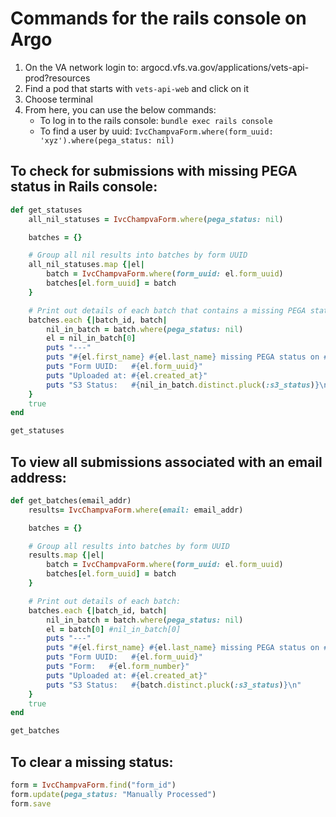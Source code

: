 # Commands for the rails console on Argo

1. On the VA network login to: argocd.vfs.va.gov/applications/vets-api-prod?resources
2. Find a pod that starts with `vets-api-web` and click on it
3. Choose terminal
4. From here, you can use the below commands:
    - To log in to the rails console: `bundle exec rails console`
    - To find a user by uuid: `IvcChampvaForm.where(form_uuid: 'xyz').where(pega_status: nil)`

## To check for submissions with missing PEGA status in Rails console: 
```ruby
def get_statuses
    all_nil_statuses = IvcChampvaForm.where(pega_status: nil)

    batches = {}

    # Group all nil results into batches by form UUID
    all_nil_statuses.map {|el| 
        batch = IvcChampvaForm.where(form_uuid: el.form_uuid)
        batches[el.form_uuid] = batch
    }

    # Print out details of each batch that contains a missing PEGA status:
    batches.each {|batch_id, batch|
        nil_in_batch = batch.where(pega_status: nil)
        el = nil_in_batch[0]
        puts "---"
        puts "#{el.first_name} #{el.last_name} missing PEGA status on #{nil_in_batch.length}/#{batch.length} attachments - #{el.email}\n"
        puts "Form UUID:   #{el.form_uuid}"
        puts "Uploaded at: #{el.created_at}"
        puts "S3 Status:   #{nil_in_batch.distinct.pluck(:s3_status)}\n"
    }
    true
end

get_statuses
```

## To view all submissions associated with an email address:
```ruby
def get_batches(email_addr)
    results= IvcChampvaForm.where(email: email_addr)

    batches = {}

    # Group all results into batches by form UUID
    results.map {|el| 
        batch = IvcChampvaForm.where(form_uuid: el.form_uuid)
        batches[el.form_uuid] = batch
    }

    # Print out details of each batch:
    batches.each {|batch_id, batch|
        nil_in_batch = batch.where(pega_status: nil)
        el = batch[0] #nil_in_batch[0]
        puts "---"
        puts "#{el.first_name} #{el.last_name} missing PEGA status on #{nil_in_batch.length}/#{batch.length} attachments - #{el.email}\n"
        puts "Form UUID:   #{el.form_uuid}"
        puts "Form:   #{el.form_number}"
        puts "Uploaded at: #{el.created_at}"
        puts "S3 Status:   #{batch.distinct.pluck(:s3_status)}\n"
    }
    true
end

get_batches
```

## To clear a missing status:
```ruby
form = IvcChampvaForm.find("form_id")
form.update(pega_status: "Manually Processed")
form.save
```
